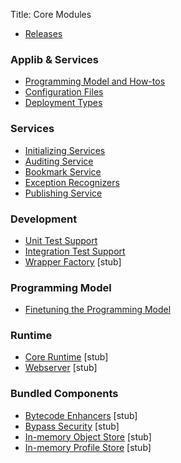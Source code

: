 Title: Core Modules

- [Releases](release-notes/about.html)

###  Applib & Services

- [Programming Model and How-tos](../applib-guide/about.html)
- [Configuration Files](configuration-files.html)
- [Deployment Types](deployment-type.html)

###  Services

- [Initializing Services](services/initializing-services.html)
- [Auditing Service](services/auditing-service.html)
- [Bookmark Service](services/bookmark-service.html)
- [Exception Recognizers](services/exception-recognizers.html)
- [Publishing Service](services/publishing-service.html)

### Development

- [Unit Test Support](unittestsupport.html)
- [Integration Test Support](integtestsupport.html)
- [Wrapper Factory](wrapper.html) [stub]

###  Programming Model

- [Finetuning the Programming Model](metamodel-finetuning-the-programming-model.html)


### Runtime

- [Core Runtime](runtime.html) [stub]
- [Webserver](webserver.html) [stub]

### Bundled Components

- [Bytecode Enhancers](bytecode.html) [stub]
- [Bypass Security](bypass-security.html) [stub]
- [In-memory Object Store](inmemory-objectstore.html) [stub]
- [In-memory Profile Store](inmemory-profilestore.html) [stub]

